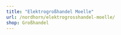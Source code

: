 ```yaml
---
title: "Elektrogroßhandel Moelle"
url: /nordhorn/elektrogrosshandel-moelle/
shop: Großhandel
---
```

